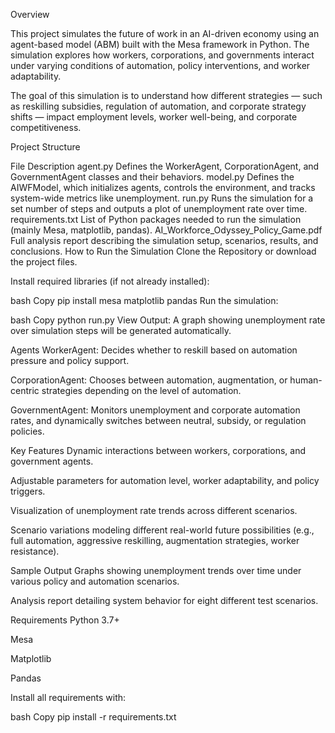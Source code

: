 Overview

This project simulates the future of work in an AI-driven economy using an agent-based model (ABM) built with the Mesa framework in Python. The simulation explores how workers, corporations, and governments interact under varying conditions of automation, policy interventions, and worker adaptability.

The goal of this simulation is to understand how different strategies — such as reskilling subsidies, regulation of automation, and corporate strategy shifts — impact employment levels, worker well-being, and corporate competitiveness.

Project Structure

File	Description
agent.py	Defines the WorkerAgent, CorporationAgent, and GovernmentAgent classes and their behaviors.
model.py	Defines the AIWFModel, which initializes agents, controls the environment, and tracks system-wide metrics like unemployment.
run.py	Runs the simulation for a set number of steps and outputs a plot of unemployment rate over time.
requirements.txt	List of Python packages needed to run the simulation (mainly Mesa, matplotlib, pandas).
AI_Workforce_Odyssey_Policy_Game.pdf	Full analysis report describing the simulation setup, scenarios, results, and conclusions.
How to Run the Simulation
Clone the Repository or download the project files.

Install required libraries (if not already installed):

bash
Copy
pip install mesa matplotlib pandas
Run the simulation:

bash
Copy
python run.py
View Output: A graph showing unemployment rate over simulation steps will be generated automatically.

Agents
WorkerAgent: Decides whether to reskill based on automation pressure and policy support.

CorporationAgent: Chooses between automation, augmentation, or human-centric strategies depending on the level of automation.

GovernmentAgent: Monitors unemployment and corporate automation rates, and dynamically switches between neutral, subsidy, or regulation policies.

Key Features
Dynamic interactions between workers, corporations, and government agents.

Adjustable parameters for automation level, worker adaptability, and policy triggers.

Visualization of unemployment rate trends across different scenarios.

Scenario variations modeling different real-world future possibilities (e.g., full automation, aggressive reskilling, augmentation strategies, worker resistance).

Sample Output
Graphs showing unemployment trends over time under various policy and automation scenarios.

Analysis report detailing system behavior for eight different test scenarios.

Requirements
Python 3.7+

Mesa

Matplotlib

Pandas

Install all requirements with:

bash
Copy
pip install -r requirements.txt
